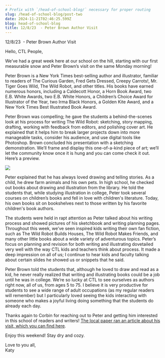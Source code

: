 ```yaml
---
# Prefix with `/head-of-school-blog/` necessary for proper routing
slug: /head-of-school-blog/post-two
date: 2024-11-21T02:46:25.599Z
blog: head-of-school-blog
title: 12/8/23  - Peter Brown Author Visit
---
```

12/8/23  - Peter Brown Author Visit

Hello, CTL People, 

We’ve had a great week here at our school on the hill, starting with our first measurable snow and Peter Brown’s visit on the same Monday morning! 

Peter Brown is a New York Times best-selling author and illustrator, familiar to readers of The Curious Garden, Fred Gets Dressed, Creepy Carrots!, Mr. Tiger Goes Wild, The Wild Robot, and other titles. His books have earned numerous honors, including a Caldecott Honor, a Horn Book Award, two E.B. White Awards, two E.B. White Honors, a Children’s Choice Award for Illustrator of the Year, two Irma Black Honors, a Golden Kite Award, and a New York Times Best Illustrated Book Award.

Peter Brown was compelling; he gave the students a behind-the-scenes look at his process for writing The Wild Robot: sketching, story mapping, drafting, working with feedback from editors, and polishing cover art. He explained that it helps him to break larger projects down into more manageable tasks, consider his audience, and use digital tools like Photoshop. Brown concluded his presentation with a sketching demonstration. We’ll frame and display this one-of-a-kind piece of art; we’ll let the community know once it is hung and you can come check it out. Here’s a preview.

![](https://lh7-rt.googleusercontent.com/docsz/AD_4nXeP_0-Vi086Hpy3Gx2cY6EUzPSlUklL3AglthR4U7uGhlKB-cxzPrLk299GJ8aENj7fPuKQns_zDzrvq_UiLQE8WZmf8qcPtkeAX1U7qJpsA7XDuzuf9_FefC5EdMKfUf3yD87AjyhWwM_XIQ6XSBoTvZkC?key=HWiCEcKy9PkNi90-eb37rw)

Peter explained that he has always loved drawing and telling stories. As a child, he drew farm animals and his own pets. In high school, he checked out books about drawing and illustration from the library. He told the students that, while studying illustration in college, Peter took several courses on children’s books and fell in love with children's literature. Today, his own books sit on bookshelves next to those written by his favorite children's book authors.

The students were held in rapt attention as Peter talked about his writing process and showed pictures of his sketchbook and writing planning pages. Throughout this week, we’ve seen inspired kids writing their own fan fiction, such as The Wild Robot Builds Houses, The Wild Robot Makes Friends, and many other little books about a wide variety of adventurous topics. Peter’s focus on planning and revision for both writing and illustrating dovetailed very well with the way CTL kids and teachers think about process. It made a deep impression on all of us; I continue to hear kids and faculty talking about certain slides he showed us or snippets that he said. 

Peter Brown told the students that, although he loved to draw and read as a kid, he never really realized that writing and illustrating books could be a job until he was in college. We’re so lucky at CTL to see ourselves as authors right now, all of us, from ages 5 to 75. I believe it is very productive for students to see a wide range of adult occupations (as my regular readers will remember) but I particularly loved seeing the kids interacting with someone who makes a joyful living doing something that the students do already each day. 

Thanks again to Corbin for reaching out to Peter and getting him interested in this school of readers and writers! [The local paper ran an article about his visit, which you can find here](https://www.boothbayregister.com/article/children-s-authorillustrator-peter-brown-visits-ctl/181113?amgee-source=dh). 

Enjoy this weekend! Stay dry and cozy. 

Love to you all,\
Katy
